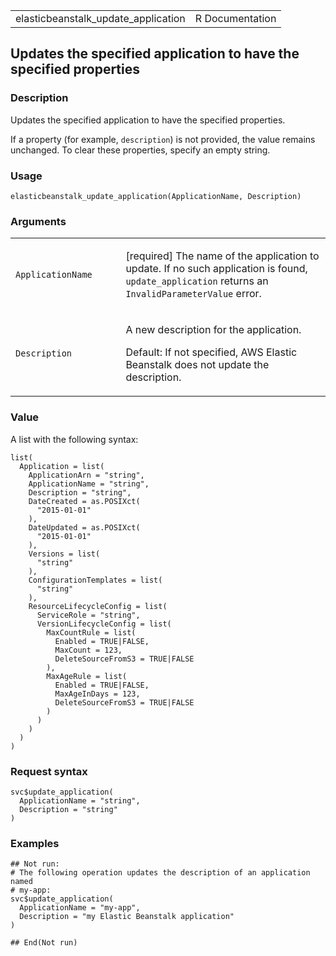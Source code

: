 <table style="width: 100%;">
<tbody>
<tr class="odd">
<td>elasticbeanstalk_update_application</td>
<td style="text-align: right;">R Documentation</td>
</tr>
</tbody>
</table>

## Updates the specified application to have the specified properties

### Description

Updates the specified application to have the specified properties.

If a property (for example, `description`) is not provided, the value
remains unchanged. To clear these properties, specify an empty string.

### Usage

    elasticbeanstalk_update_application(ApplicationName, Description)

### Arguments

<table>
<colgroup>
<col style="width: 35%" />
<col style="width: 65%" />
</colgroup>
<tbody>
<tr class="odd">
<td><code
id="elasticbeanstalk_update_application_:_ApplicationName">ApplicationName</code></td>
<td><p>[required] The name of the application to update. If no such
application is found, <code>update_application</code> returns an
<code>InvalidParameterValue</code> error.</p></td>
</tr>
<tr class="even">
<td><code
id="elasticbeanstalk_update_application_:_Description">Description</code></td>
<td><p>A new description for the application.</p>
<p>Default: If not specified, AWS Elastic Beanstalk does not update the
description.</p></td>
</tr>
</tbody>
</table>

### Value

A list with the following syntax:

    list(
      Application = list(
        ApplicationArn = "string",
        ApplicationName = "string",
        Description = "string",
        DateCreated = as.POSIXct(
          "2015-01-01"
        ),
        DateUpdated = as.POSIXct(
          "2015-01-01"
        ),
        Versions = list(
          "string"
        ),
        ConfigurationTemplates = list(
          "string"
        ),
        ResourceLifecycleConfig = list(
          ServiceRole = "string",
          VersionLifecycleConfig = list(
            MaxCountRule = list(
              Enabled = TRUE|FALSE,
              MaxCount = 123,
              DeleteSourceFromS3 = TRUE|FALSE
            ),
            MaxAgeRule = list(
              Enabled = TRUE|FALSE,
              MaxAgeInDays = 123,
              DeleteSourceFromS3 = TRUE|FALSE
            )
          )
        )
      )
    )

### Request syntax

    svc$update_application(
      ApplicationName = "string",
      Description = "string"
    )

### Examples

    ## Not run: 
    # The following operation updates the description of an application named
    # my-app:
    svc$update_application(
      ApplicationName = "my-app",
      Description = "my Elastic Beanstalk application"
    )

    ## End(Not run)
